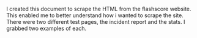 I created this document to scrape the HTML from the flashscore website. 
This enabled me to better understand how i wanted to scrape the site.
There were two different test pages, the incident report and the stats.
I grabbed two examples of each.